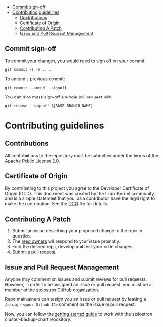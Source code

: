 <!-- START doctoc generated TOC please keep comment here to allow auto update -->
<!-- DON'T EDIT THIS SECTION, INSTEAD RE-RUN doctoc TO UPDATE -->

  - [Commit sign-off](#commit-sign-off)
- [Contributing guidelines](#contributing-guidelines)
  - [Contributions](#contributions)
  - [Certificate of Origin](#certificate-of-origin)
  - [Contributing A Patch](#contributing-a-patch)
  - [Issue and Pull Request Management](#issue-and-pull-request-management)

<!-- END doctoc generated TOC please keep comment here to allow auto update -->

## Commit sign-off

To commit your changes, you would need to sign off on your commit:

```
git commit -s -m ....
```

To amend a previous commit:

```
git commit --amend --signoff
```

You can also mass sign-off a whole pull request with

```
git rebase --signoff ${BASE_BRANCH_NAME}
```

# Contributing guidelines

## Contributions

All contributions to the repository must be submitted under the terms of the [Apache Public License 2.0](https://www.apache.org/licenses/LICENSE-2.0).

## Certificate of Origin

By contributing to this project you agree to the Developer Certificate of
Origin (DCO). This document was created by the Linux Kernel community and is a
simple statement that you, as a contributor, have the legal right to make the
contribution. See the [DCO](DCO) file for details.

## Contributing A Patch

1. Submit an issue describing your proposed change to the repo in question.
1. The [repo owners](OWNERS) will respond to your issue promptly.
1. Fork the desired repo, develop and test your code changes.
1. Submit a pull request.

## Issue and Pull Request Management

Anyone may comment on issues and submit reviews for pull requests. However, in
order to be assigned an issue or pull request, you must be a member of the
[stolostron](https://github.com/stolostron) GitHub organization.

Repo maintainers can assign you an issue or pull request by leaving a
`/assign <your Github ID>` comment on the issue or pull request.

Now, you can follow the [getting started guide](./README.md#getting-started) to work with the stolostron cluster-backup-chart repository.
